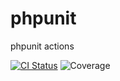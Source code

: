 # phpunit
phpunit actions

[![CI Status](https://github.com/caioflucena/phpunit/actions/workflows/ci.yml/badge.svg)](https://github.com/caioflucena/phpunit/actions)
![Coverage](https://img.shields.io/endpoint?url=https://gist.githubusercontent.com/caioflucena/c941c93c26d8b0f8355afef39db4e148/raw/phpunit__.json?nocache)
